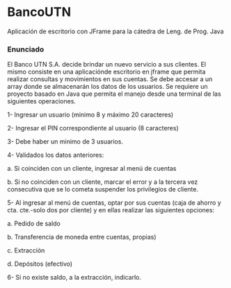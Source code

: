 # BancoUTN
Aplicación de escritorio con JFrame para la cátedra de Leng. de Prog. Java

### Enunciado

El Banco UTN S.A. decide brindar un nuevo servicio a sus clientes. El mismo consiste en una aplicaciónde escritorio en jframe que permita realizar consultas y movimientos en sus cuentas. Se debe accesar a un array donde se almacenarán los datos de los usuarios. Se requiere un proyecto basado en Java que permita el manejo desde una terminal de las siguientes operaciones.

1- Ingresar un usuario (minimo 8 y máximo 20 caracteres)

2- Ingresar el PIN correspondiente al usuario (8 caracteres) 

3- Debe haber un minimo de 3 usuarios.

4- Validados los datos anteriores: 
  
  a. Si coinciden con un cliente, ingresar al menú de cuentas

  b. Si no coinciden con un cliente, marcar el error y a la tercera vez consecutiva que se lo cometa suspender los privilegios de cliente.

5- Al ingresar al menú de cuentas, optar por sus cuentas (caja de ahorro y cta. cte.-solo dos por cliente) y en ellas realizar las siguientes opciones:

  a. Pedido de saldo

  b. Transferencia de moneda entre cuentas, propias) 
  
  c. Extracción

  d. Depósitos (efectivo)

6- Si no existe saldo, a la extracción, indicarlo.
